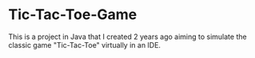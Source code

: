 # Tic-Tac-Toe-Game
This is a project in Java that I created 2 years ago aiming to simulate the classic game "Tic-Tac-Toe" virtually in an IDE. 
